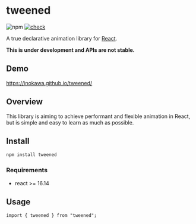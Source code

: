 # tweened

![npm](https://img.shields.io/npm/v/tweened) [![check](https://github.com/inokawa/tweened/actions/workflows/check.yml/badge.svg)](https://github.com/inokawa/tweened/actions/workflows/check.yml)

A true declarative animation library for [React](https://github.com/facebook/react).

**This is under development and APIs are not stable.**

## Demo

https://inokawa.github.io/tweened/

## Overview

This library is aiming to achieve performant and flexible animation in React, but is simple and easy to learn as much as possible.

## Install

```sh
npm install tweened
```

### Requirements

- react >= 16.14

## Usage

```tsx
import { tweened } from "tweened";
```
